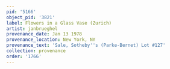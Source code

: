 ```yaml
---
pid: '5166'
object_pid: '3821'
label: Flowers in a Glass Vase (Zurich)
artist: janbrueghel
provenance_date: Jan 13 1978
provenance_location: New York, NY
provenance_text: 'Sale, Sotheby''s (Parke-Bernet) Lot #127'
collection: provenance
order: '1766'
---
```


